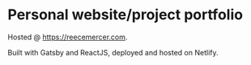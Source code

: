 # Personal website/project portfolio

Hosted @ https://reecemercer.com.


Built with Gatsby and ReactJS, deployed and hosted on Netlify.
